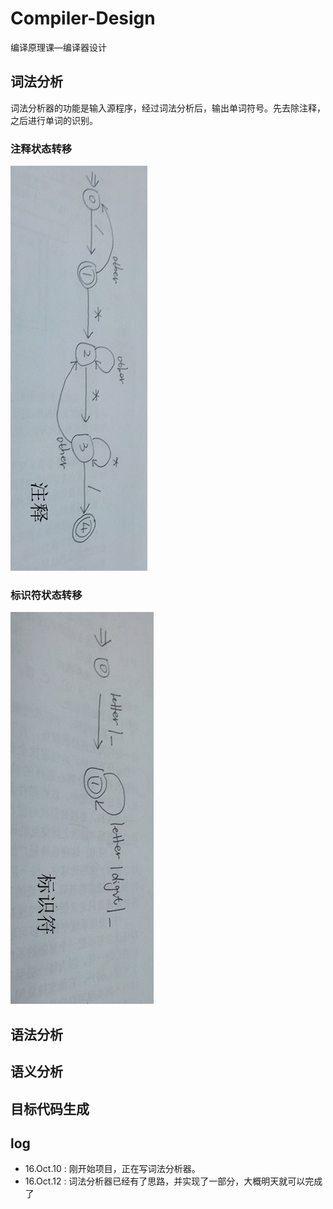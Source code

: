 # Compiler-Design
编译原理课—编译器设计

## 词法分析
词法分析器的功能是输入源程序，经过词法分析后，输出单词符号。先去除注释，之后进行单词的识别。

### 注释状态转移
![图1.注释的状态转移图](./img/comment.jpg)

### 标识符状态转移
![p2 标识符状态转移](./img/token.jpg)

### 

## 语法分析


## 语义分析

## 目标代码生成

## log
+ 16.Oct.10 : 刚开始项目，正在写词法分析器。
+ 16.Oct.12 : 词法分析器已经有了思路，并实现了一部分，大概明天就可以完成了
